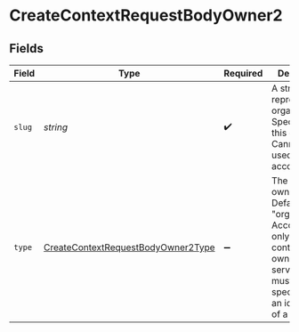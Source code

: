 # CreateContextRequestBodyOwner2


## Fields

| Field                                                                                                                                               | Type                                                                                                                                                | Required                                                                                                                                            | Description                                                                                                                                         |
| --------------------------------------------------------------------------------------------------------------------------------------------------- | --------------------------------------------------------------------------------------------------------------------------------------------------- | --------------------------------------------------------------------------------------------------------------------------------------------------- | --------------------------------------------------------------------------------------------------------------------------------------------------- |
| `slug`                                                                                                                                              | *string*                                                                                                                                            | :heavy_check_mark:                                                                                                                                  | A string that represents an organization. Specify either this or id. Cannot be used for accounts.                                                   |
| `type`                                                                                                                                              | [CreateContextRequestBodyOwner2Type](../../models/operations/createcontextrequestbodyowner2type.md)                                                 | :heavy_minus_sign:                                                                                                                                  | The type of owner. Defaults to "organization". Accounts are only used as context owners in server and must be specified by an id instead of a slug. |